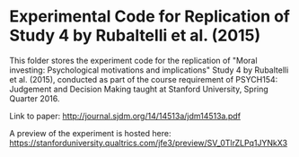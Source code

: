 # Experimental Code for Replication of Study 4 by Rubaltelli et al. (2015)
This folder stores the experiment code for the replication of "Moral investing: Psychological motivations and implications" Study 4 by Rubaltelli et al. (2015), conducted as part of the course requirement of PSYCH154: Judgement and Decision Making taught at Stanford University, Spring Quarter 2016.

Link to paper: http://journal.sjdm.org/14/14513a/jdm14513a.pdf

A preview of the experiment is hosted here: https://stanforduniversity.qualtrics.com/jfe3/preview/SV_0TlrZLPq1JYNkX3
